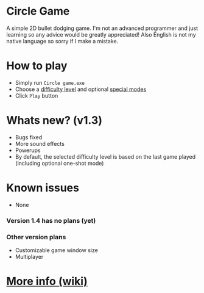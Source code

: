 # Circle Game
A simple 2D bullet dodging game. I'm not an advanced programmer and just learning so any advice would be greatly appreciated! Also English is not my native language so sorry if I make a mistake.

# How to play
- Simply run `Circle game.exe`
- Choose a [difficulty level](https://github.com/vDeresh/Circle_Game/wiki/Home/#difficulty-levels) and optional [special modes](https://github.com/vDeresh/Circle_Game/wiki#special-modes)
- Click `Play` button

# Whats new? (v1.3)
- Bugs fixed
- More sound effects
- Powerups
- By default, the selected difficulty level is based on the last game played (including optional one-shot mode)

# Known issues
- None

### Version 1.4 has no plans (yet)

### Other version plans
- Customizable game window size
- Multiplayer

# [More info (wiki)](https://github.com/vDeresh/Circle_Game/wiki)

